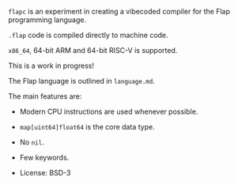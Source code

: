 `flapc` is an experiment in creating a vibecoded compiler for the Flap programming language.

`.flap` code is compiled directly to machine code.

`x86_64`, 64-bit ARM and 64-bit RISC-V is supported.

This is a work in progress!

The Flap language is outlined in `language.md`.

The main features are:

* Modern CPU instructions are used whenever possible.
* `map[uint64]float64` is the core data type.
* No `nil`.
* Few keywords.

* License: BSD-3

